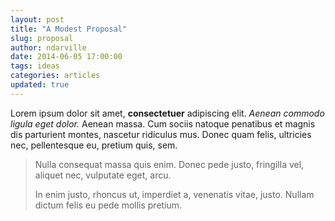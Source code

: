 ```yaml
---
layout: post
title: "A Modest Proposal"
slug: proposal
author: ndarville
date: 2014-06-05 17:00:00
tags: ideas
categories: articles
updated: true
---
```

Lorem ipsum dolor sit amet, **consectetuer** adipiscing elit. *Aenean commodo ligula eget dolor.* Aenean massa. Cum sociis natoque penatibus et magnis dis parturient montes, nascetur ridiculus mus. Donec quam felis, ultricies nec, pellentesque eu, pretium quis, sem.

>Nulla consequat massa quis enim. Donec pede justo, fringilla vel, aliquet nec, vulputate eget, arcu.
>
>In enim justo, rhoncus ut, imperdiet a, venenatis vitae, justo. Nullam dictum felis eu pede mollis pretium.
